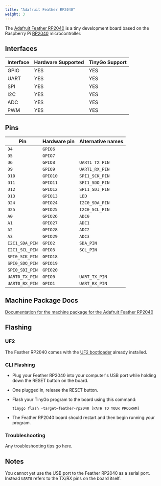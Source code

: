 ```yaml
---
title: "Adafruit Feather RP2040"
weight: 3
---
```


The [Adafruit Feather RP2040](https://www.adafruit.com/product/4884) is a tiny development board based on the Raspberry Pi [RP2040](https://datasheets.raspberrypi.org/rp2040/rp2040-datasheet.pdf) microcontroller.

## Interfaces

| Interface | Hardware Supported | TinyGo Support |
| --------- | ------------- | ----- |
| GPIO      | YES | YES |
| UART      | YES | YES |
| SPI      | YES | YES |
| I2C      | YES | YES |
| ADC      | YES | YES |
| PWM      | YES | YES |

## Pins

| Pin               | Hardware pin | Alternative names |
| ----------------- | ------------ | ----------------- |
| `D4`              | `GPIO6`      |                   |
| `D5`              | `GPIO7`      |                   |
| `D6`              | `GPIO8`      | `UART1_TX_PIN`    |
| `D9`              | `GPIO9`      | `UART1_RX_PIN`    |
| `D10`             | `GPIO10`     | `SPI1_SCK_PIN`    |
| `D11`             | `GPIO11`     | `SPI1_SDO_PIN`    |
| `D12`             | `GPIO12`     | `SPI1_SDI_PIN`    |
| `D13`             | `GPIO13`     | `LED`             |
| `D24`             | `GPIO24`     | `I2C0_SDA_PIN`    |
| `D25`             | `GPIO25`     | `I2C0_SCL_PIN`    |
| `A0`              | `GPIO26`     | `ADC0`            |
| `A1`              | `GPIO27`     | `ADC1`            |
| `A2`              | `GPIO28`     | `ADC2`            |
| `A3`              | `GPIO29`     | `ADC3`            |
| `I2C1_SDA_PIN`    | `GPIO2`      | `SDA_PIN`         |
| `I2C1_SCL_PIN`    | `GPIO3`      | `SCL_PIN`         |
| `SPI0_SCK_PIN`    | `GPIO18`     |                   |
| `SPI0_SDO_PIN`    | `GPIO19`     |                   |
| `SPI0_SDI_PIN`    | `GPIO20`     |                   |
| `UART0_TX_PIN`    | `GPIO0`      | `UART_TX_PIN`     |
| `UART0_RX_PIN`    | `GPIO1`      | `UART_RX_PIN`     |

## Machine Package Docs

[Documentation for the machine package for the Adafruit Feather RP2040](../machine/feather-rp2040)

## Flashing

### UF2

The Feather RP2040 comes with the [UF2 bootloader](https://github.com/Microsoft/uf2) already installed.

### CLI Flashing

- Plug your Feather RP2040 into your computer's USB port while holding down the RESET button on the board.
- One plugged in, release the RESET button.
- Flash your TinyGo program to the board using this command:

    ```shell
    tinygo flash -target=feather-rp2040 [PATH TO YOUR PROGRAM]
    ```

- The Feather RP2040 board should restart and then begin running your program.

### Troubleshooting

Any troubleshooting tips go here.

## Notes

You cannot yet use the USB port to the Feather RP2040 as a serial port. Instead `UART0` refers to the TX/RX pins on the board itself.
